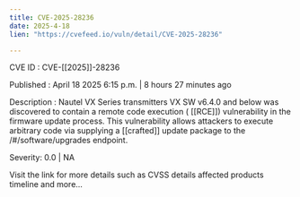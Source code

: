 ```yaml
---
title: CVE-2025-28236
date: 2025-4-18
lien: "https://cvefeed.io/vuln/detail/CVE-2025-28236"

---
```


CVE ID : CVE-[[2025]]-28236

Published :  April 18
2025
6:15 p.m. | 8 hours
27 minutes ago

Description : Nautel VX Series transmitters VX SW v6.4.0 and below was discovered to contain a remote code execution ( [[RCE]]) vulnerability in the firmware update process. This vulnerability allows attackers to execute arbitrary code via supplying a  [[crafted]] update package to the /#/software/upgrades endpoint.

Severity: 0.0 | NA

Visit the link for more details
such as CVSS details
affected products
timeline
and more...
